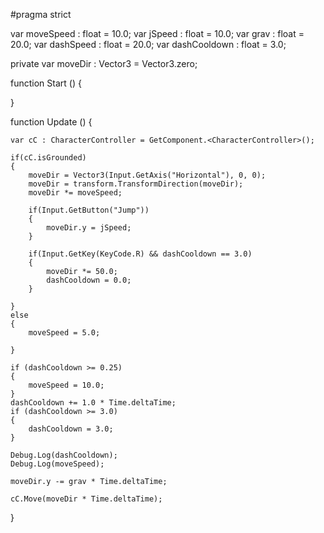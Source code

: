 #pragma strict

var moveSpeed : float = 10.0;
var jSpeed : float = 10.0;
var grav : float = 20.0;
var dashSpeed : float = 20.0;
var dashCooldown : float = 3.0;

private var moveDir : Vector3 = Vector3.zero;

function Start () {

}

function Update () 
{

    var cC : CharacterController = GetComponent.<CharacterController>();

    if(cC.isGrounded)
    {
        moveDir = Vector3(Input.GetAxis("Horizontal"), 0, 0);
        moveDir = transform.TransformDirection(moveDir);
        moveDir *= moveSpeed;

        if(Input.GetButton("Jump"))
        {
            moveDir.y = jSpeed;
        }
        
        if(Input.GetKey(KeyCode.R) && dashCooldown == 3.0)
        {
            moveDir *= 50.0;
            dashCooldown = 0.0;
        }

    }
    else
    {
        moveSpeed = 5.0;
        
    }

    if (dashCooldown >= 0.25)
    {
        moveSpeed = 10.0;
    }
    dashCooldown += 1.0 * Time.deltaTime;
    if (dashCooldown >= 3.0)
    {
        dashCooldown = 3.0;
    }

    Debug.Log(dashCooldown);
    Debug.Log(moveSpeed);

    moveDir.y -= grav * Time.deltaTime;

    cC.Move(moveDir * Time.deltaTime);
}
